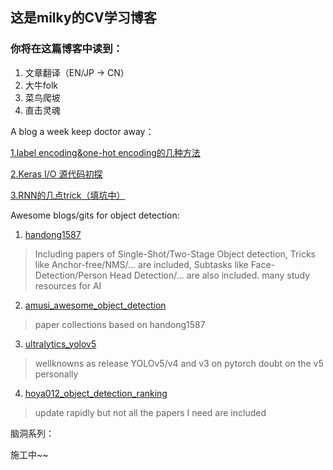 ## 这是milky的CV学习博客
### 你将在这篇博客中读到：

1. 文章翻译（EN/JP -> CN）
2. 大牛folk
3. 菜鸟爬坡
4. 直击灵魂


A blog a week keep doctor away：

  [1.label encoding&one-hot encoding的几种方法](训练前1.md)

  [2.Keras I/O 源代码初探](git2.md)

  [3.RNN的几点trick（填坑中）](rnn_trick1.md)
  


Awesome blogs/gits for object detection:

1. [handong1587](https://handong1587.github.io/deep_learning/2015/10/09/object-detection.html)
> Including papers of Single-Shot/Two-Stage Object detection,
> Tricks like Anchor-free/NMS/... are included,
> Subtasks like Face-Detection/Person Head Detection/... are also included.
> many study resources for AI

2. [amusi_awesome_object_detection](https://github.com/amusi/awesome-object-detection)
> paper collections based on handong1587

3. [ultralytics_yolov5](https://github.com/ultralytics/yolov5)
> wellknowns as release YOLOv5/v4 and v3 on pytorch
> doubt on the v5 personally

4. [hoya012_object_detection_ranking](https://github.com/hoya012/deep_learning_object_detection)
> update rapidly but not all the papers I need are included


脑洞系列：

施工中~~
  
